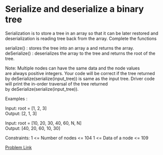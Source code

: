 # Serialize and deserialize a binary tree

Serialization is to store a tree in an array so that it can be later restored and deserialization is reading tree back from the array. Complete the functions

serialize() : stores the tree into an array a and returns the array.
deSerialize() : deserializes the array to the tree and returns the root of the tree.

Note: Multiple nodes can have the same data and the node values are always positive integers. Your code will be correct if the tree returned by deSerialize(serialize(input_tree)) is same as the input tree. Driver code will print the in-order traversal of the tree returned by deSerialize(serialize(input_tree)).

Examples :

Input: root = [1, 2, 3]
      
Output: [2, 1, 3]

Input: root = [10, 20, 30, 40, 60, N, N]
      
Output: [40, 20, 60, 10, 30]

Constraints:
1 <= Number of nodes <= 104
1 <= Data of a node <= 109

[Problem Link](https://www.geeksforgeeks.org/problems/serialize-and-deserialize-a-binary-tree/1)